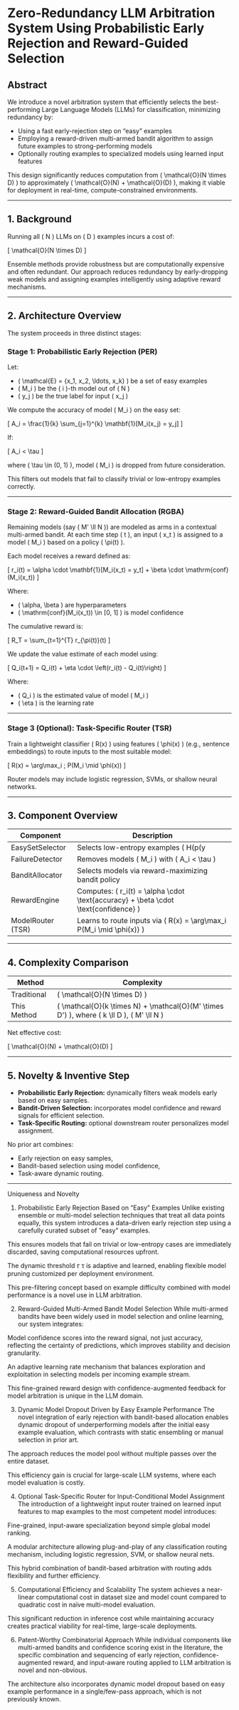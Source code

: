 # Zero-Redundancy LLM Arbitration System Using Probabilistic Early Rejection and Reward-Guided Selection

## Abstract

We introduce a novel arbitration system that efficiently selects the best-performing Large Language Models (LLMs) for classification, minimizing redundancy by:

- Using a fast early-rejection step on “easy” examples
- Employing a reward-driven multi-armed bandit algorithm to assign future examples to strong-performing models
- Optionally routing examples to specialized models using learned input features

This design significantly reduces computation from \( \mathcal{O}(N \times D) \) to approximately \( \mathcal{O}(N) + \mathcal{O}(D) \), making it viable for deployment in real-time, compute-constrained environments.

---

## 1. Background

Running all \( N \) LLMs on \( D \) examples incurs a cost of:

\[
\mathcal{O}(N \times D)
\]

Ensemble methods provide robustness but are computationally expensive and often redundant. Our approach reduces redundancy by early-dropping weak models and assigning examples intelligently using adaptive reward mechanisms.

---

## 2. Architecture Overview

The system proceeds in three distinct stages:

### Stage 1: Probabilistic Early Rejection (PER)

Let:

- \( \mathcal{E} = \{x_1, x_2, \ldots, x_k\} \) be a set of easy examples  
- \( M_i \) be the \( i \)-th model out of \( N \)  
- \( y_j \) be the true label for input \( x_j \)

We compute the accuracy of model \( M_i \) on the easy set:

\[
A_i = \frac{1}{k} \sum_{j=1}^{k} \mathbf{1}[M_i(x_j) = y_j]
\]

If:

\[
A_i < \tau
\]

where \( \tau \in (0, 1) \), model \( M_i \) is dropped from future consideration.

This filters out models that fail to classify trivial or low-entropy examples correctly.

---

### Stage 2: Reward-Guided Bandit Allocation (RGBA)

Remaining models (say \( M' \ll N \)) are modeled as arms in a contextual multi-armed bandit. At each time step \( t \), an input \( x_t \) is assigned to a model \( M_i \) based on a policy \( \pi(t) \).

Each model receives a reward defined as:

\[
r_i(t) = \alpha \cdot \mathbf{1}[M_i(x_t) = y_t] + \beta \cdot \mathrm{conf}(M_i(x_t))
\]

Where:

- \( \alpha, \beta \) are hyperparameters  
- \( \mathrm{conf}(M_i(x_t)) \in [0, 1] \) is model confidence  

The cumulative reward is:

\[
R_T = \sum_{t=1}^{T} r_{\pi(t)}(t)
\]

We update the value estimate of each model using:

\[
Q_i(t+1) = Q_i(t) + \eta \cdot \left(r_i(t) - Q_i(t)\right)
\]

Where:

- \( Q_i \) is the estimated value of model \( M_i \)  
- \( \eta \) is the learning rate  

---

### Stage 3 (Optional): Task-Specific Router (TSR)

Train a lightweight classifier \( R(x) \) using features \( \phi(x) \) (e.g., sentence embeddings) to route inputs to the most suitable model:

\[
R(x) = \arg\max_i \; P(M_i \mid \phi(x))
\]

Router models may include logistic regression, SVMs, or shallow neural networks.

---

## 3. Component Overview

| Component         | Description                                                                                   |
|-------------------|-----------------------------------------------------------------------------------------------|
| EasySetSelector   | Selects low-entropy examples \( H(p(y|x)) < H_0 \)                                            |
| FailureDetector   | Removes models \( M_i \) with \( A_i < \tau \)                                               |
| BanditAllocator   | Selects models via reward-maximizing bandit policy                                           |
| RewardEngine      | Computes: \( r_i(t) = \alpha \cdot \text{accuracy} + \beta \cdot \text{confidence} \)       |
| ModelRouter (TSR) | Learns to route inputs via \( R(x) = \arg\max_i P(M_i \mid \phi(x)) \)                        |

---

## 4. Complexity Comparison

| Method           | Complexity                   |
|------------------|------------------------------|
| Traditional      | \( \mathcal{O}(N \times D) \) |
| This Method      | \( \mathcal{O}(k \times N) + \mathcal{O}(M' \times D') \), where \( k \ll D \), \( M' \ll N \) |

Net effective cost:  

\[
\mathcal{O}(N) + \mathcal{O}(D)
\]

---

## 5. Novelty & Inventive Step

- **Probabilistic Early Rejection:** dynamically filters weak models early based on easy samples.  
- **Bandit-Driven Selection:** incorporates model confidence and reward signals for efficient selection.  
- **Task-Specific Routing:** optional downstream router personalizes model assignment.

No prior art combines:

- Early rejection on easy samples,  
- Bandit-based selection using model confidence,  
- Task-aware dynamic routing.

---


Uniqueness and Novelty
1. Probabilistic Early Rejection Based on “Easy” Examples
Unlike existing ensemble or multi-model selection techniques that treat all data points equally, this system introduces a data-driven early rejection step using a carefully curated subset of "easy" examples.

This ensures models that fail on trivial or low-entropy cases are immediately discarded, saving computational resources upfront.

The dynamic threshold 
𝜏
τ is adaptive and learned, enabling flexible model pruning customized per deployment environment.

This pre-filtering concept based on example difficulty combined with model performance is a novel use in LLM arbitration.

2. Reward-Guided Multi-Armed Bandit Model Selection
While multi-armed bandits have been widely used in model selection and online learning, our system integrates:

Model confidence scores into the reward signal, not just accuracy, reflecting the certainty of predictions, which improves stability and decision granularity.

An adaptive learning rate mechanism that balances exploration and exploitation in selecting models per incoming example stream.

This fine-grained reward design with confidence-augmented feedback for model arbitration is unique in the LLM domain.

3. Dynamic Model Dropout Driven by Easy Example Performance
The novel integration of early rejection with bandit-based allocation enables dynamic dropout of underperforming models after the initial easy example evaluation, which contrasts with static ensembling or manual selection in prior art.

The approach reduces the model pool without multiple passes over the entire dataset.

This efficiency gain is crucial for large-scale LLM systems, where each model evaluation is costly.

4. Optional Task-Specific Router for Input-Conditional Model Assignment
The introduction of a lightweight input router trained on learned input features to map examples to the most competent model introduces:

Fine-grained, input-aware specialization beyond simple global model ranking.

A modular architecture allowing plug-and-play of any classification routing mechanism, including logistic regression, SVM, or shallow neural nets.

This hybrid combination of bandit-based arbitration with routing adds flexibility and further efficiency.

5. Computational Efficiency and Scalability
The system achieves a near-linear computational cost in dataset size and model count compared to quadratic cost in naïve multi-model evaluation.

This significant reduction in inference cost while maintaining accuracy creates practical viability for real-time, large-scale deployments.

6. Patent-Worthy Combinatorial Approach
While individual components like multi-armed bandits and confidence scoring exist in the literature, the specific combination and sequencing of early rejection, confidence-augmented reward, and input-aware routing applied to LLM arbitration is novel and non-obvious.

The architecture also incorporates dynamic model dropout based on easy example performance in a single/few-pass approach, which is not previously known.


